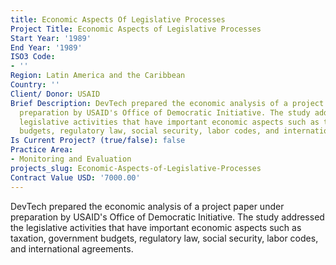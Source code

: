 ```yaml
---
title: Economic Aspects Of Legislative Processes
Project Title: Economic Aspects of Legislative Processes
Start Year: '1989'
End Year: '1989'
ISO3 Code:
- ''
Region: Latin America and the Caribbean
Country: ''
Client/ Donor: USAID
Brief Description: DevTech prepared the economic analysis of a project paper under
  preparation by USAID's Office of Democratic Initiative. The study addressed the
  legislative activities that have important economic aspects such as taxation, government
  budgets, regulatory law, social security, labor codes, and international agreements.
Is Current Project? (true/false): false
Practice Area:
- Monitoring and Evaluation
projects_slug: Economic-Aspects-of-Legislative-Processes
Contract Value USD: '7000.00'
---
```


DevTech prepared the economic analysis of a project paper under preparation by USAID's Office of Democratic Initiative. The study addressed the legislative activities that have important economic aspects such as taxation, government budgets, regulatory law, social security, labor codes, and international agreements.
